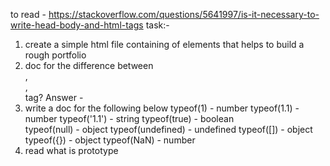 to read - https://stackoverflow.com/questions/5641997/is-it-necessary-to-write-head-body-and-html-tags
task:-
 1.  create a simple html file containing of elements that helps to build a rough portfolio
 2.  doc for the difference between <div>, <article>, <section> tag?
 Answer - 
 3.    write a doc for the following below
        typeof(1)            - number
        typeof(1.1)          - number 
        typeof('1.1')        - string
        typeof(true)         - boolean  
        typeof(null)         - object
        typeof(undefined)    - undefined
        typeof([])           - object
        typeof({})           - object
        typeof(NaN)          - number
  4.   read what is prototype